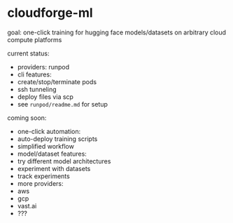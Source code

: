 # cloudforge-ml
goal: one-click training for hugging face models/datasets on arbitrary cloud compute platforms

current status:
- providers: runpod
- cli features:
 - create/stop/terminate pods
 - ssh tunneling
 - deploy files via scp
- see `runpod/readme.md` for setup

coming soon:
- one-click automation:
 - auto-deploy training scripts
 - simplified workflow
- model/dataset features:
 - try different model architectures 
 - experiment with datasets
 - track experiments
- more providers: 
 - aws
 - gcp
 - vast.ai
 - ???
